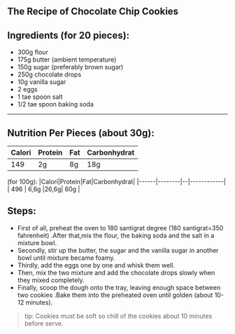 The Recipe of Chocolate Chip Cookies
---
Ingredients (for 20 pieces):
---
* 300g flour
* 175g butter (ambient temperature)
* 150g sugar (preferably brown sugar)
* 250g chocolate drops
* 10g vanilla sugar
* 2 eggs
* 1 tae spoon salt
* 1/2 tae spoon baking soda 
---
 Nutrition Per Pieces (about 30g):
---
|Calori|Protein|Fat|Carbonhydrat|
|------|--------|--|------------|
|  149 |   2g   |8g|   18g      |

(for 100g):
|Calori|Protein|Fat|Carbonhydrat|
|------|--------|--|------------|
|  496 | 6,6g   |26,6g|  60g    |

Steps:
---
+ First of all, preheat the oven to 180 santigrat degree (180 santigrat=350 fahrenheit) .After that,mix the flour, the baking soda and the salt in a mixture bowl.
+ Secondly, stir up the butter, the sugar and the vanilla sugar in another bowl until mixture became foamy.
+ Thirdly, add the eggs one by one and whisk them well.
+ Then, mix the two mixture and add the chocolate drops slowly when they mixed completely.
+ Finally, scoop the dough onto the tray, leaving enough space between two cookies .Bake them into the preheated oven until golden (about 10-12 minutes).
>tip: Cookies must be soft so chill of the cookies about 10 minutes before serve.
